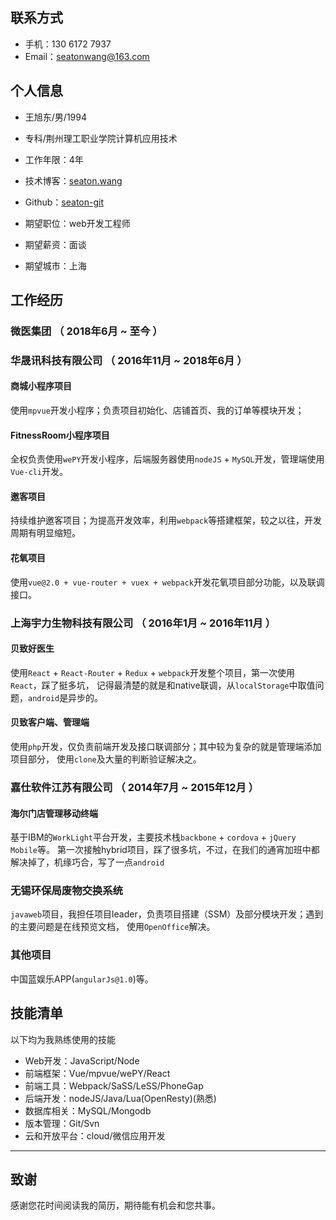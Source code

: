 
## 联系方式

- 手机：130 6172 7937
- Email：seatonwang@163.com


## 个人信息

 - 王旭东/男/1994
 - 专科/荆州理工职业学院计算机应用技术 
 - 工作年限：4年
 - 技术博客：[seaton.wang](https://seaton.wang)
 - Github：[seaton-git](https://github.com/seaton-git)

 - 期望职位：web开发工程师
 - 期望薪资：面谈
 - 期望城市：上海


## 工作经历

### 微医集团 （ 2018年6月 ~ 至今 ）


### 华晟讯科技有限公司 （ 2016年11月 ~ 2018年6月 ）

#### 商城小程序项目

使用`mpvue`开发小程序；负责项目初始化、店铺首页、我的订单等模块开发；

#### FitnessRoom小程序项目

全权负责使用`wePY`开发小程序，后端服务器使用`nodeJS` + `MySQL`开发，管理端使用`Vue-cli`开发。

#### 邀客项目 

持续维护邀客项目；为提高开发效率，利用`webpack`等搭建框架，较之以往，开发周期有明显缩短。

#### 花氧项目

使用`vue@2.0 + vue-router + vuex + webpack`开发花氧项目部分功能，以及联调接口。


### 上海宇力生物科技有限公司 （ 2016年1月 ~ 2016年11月 ）

#### 贝致好医生 

使用`React` + `React-Router` + `Redux` + `webpack`开发整个项目，第一次使用`React`，踩了挺多坑，
记得最清楚的就是和native联调，从`localStorage`中取值问题，`android`是异步的。

#### 贝致客户端、管理端

使用`php`开发，仅负责前端开发及接口联调部分；其中较为复杂的就是管理端添加项目部分，
使用`clone`及大量的判断验证解决之。


### 嘉仕软件江苏有限公司 （ 2014年7月 ~ 2015年12月 ）

#### 海尔门店管理移动终端

基于IBM的`WorkLight`平台开发，主要技术栈`backbone` + `cordova` + `jQuery Mobile`等。
第一次接触hybrid项目，踩了很多坑，不过，在我们的通宵加班中都解决掉了，机缘巧合，写了一点`android`
  
### 无锡环保局废物交换系统

`javaweb`项目，我担任项目leader，负责项目搭建（SSM）及部分模块开发；遇到的主要问题是在线预览文档，
使用`OpenOffice`解决。

### 其他项目

中国蓝娱乐APP(`angularJs@1.0`)等。
       
## 技能清单

以下均为我熟练使用的技能

- Web开发：JavaScript/Node
- 前端框架：Vue/mpvue/wePY/React
- 前端工具：Webpack/SaSS/LeSS/PhoneGap
- 后端开发：nodeJS/Java/Lua(OpenResty)(熟悉)
- 数据库相关：MySQL/Mongodb
- 版本管理：Git/Svn
- 云和开放平台：cloud/微信应用开发
      
---      
## 致谢
感谢您花时间阅读我的简历，期待能有机会和您共事。
      